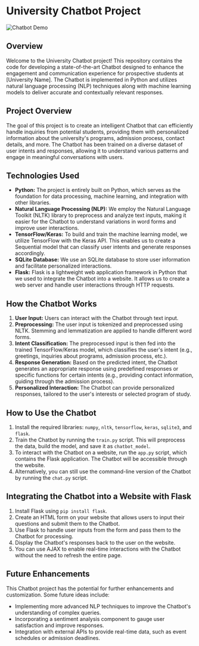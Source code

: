# University Chatbot Project

![Chatbot Demo](chatbot_demo.gif)

## Overview

Welcome to the University Chatbot project! This repository contains the code for developing a state-of-the-art Chatbot designed to enhance the engagement and communication experience for prospective students at [University Name]. The Chatbot is implemented in Python and utilizes natural language processing (NLP) techniques along with machine learning models to deliver accurate and contextually relevant responses.

## Project Overview

The goal of this project is to create an intelligent Chatbot that can efficiently handle inquiries from potential students, providing them with personalized information about the university's programs, admission process, contact details, and more. The Chatbot has been trained on a diverse dataset of user intents and responses, allowing it to understand various patterns and engage in meaningful conversations with users.

## Technologies Used

- **Python:** The project is entirely built on Python, which serves as the foundation for data processing, machine learning, and integration with other libraries.
- **Natural Language Processing (NLP):** We employ the Natural Language Toolkit (NLTK) library to preprocess and analyze text inputs, making it easier for the Chatbot to understand variations in word forms and improve user interactions.
- **TensorFlow/Keras:** To build and train the machine learning model, we utilize TensorFlow with the Keras API. This enables us to create a Sequential model that can classify user intents and generate responses accordingly.
- **SQLite Database:** We use an SQLite database to store user information and facilitate personalized interactions.
- **Flask:** Flask is a lightweight web application framework in Python that we used to integrate the Chatbot into a website. It allows us to create a web server and handle user interactions through HTTP requests.

## How the Chatbot Works

1. **User Input:** Users can interact with the Chatbot through text input.
2. **Preprocessing:** The user input is tokenized and preprocessed using NLTK. Stemming and lemmatization are applied to handle different word forms.
3. **Intent Classification:** The preprocessed input is then fed into the trained TensorFlow/Keras model, which classifies the user's intent (e.g., greetings, inquiries about programs, admission process, etc.).
4. **Response Generation:** Based on the predicted intent, the Chatbot generates an appropriate response using predefined responses or specific functions for certain intents (e.g., providing contact information, guiding through the admission process).
5. **Personalized Interaction:** The Chatbot can provide personalized responses, tailored to the user's interests or selected program of study.

## How to Use the Chatbot

1. Install the required libraries: `numpy`, `nltk`, `tensorflow`, `keras`, `sqlite3`, and `flask`.
2. Train the Chatbot by running the `train.py` script. This will preprocess the data, build the model, and save it as `chatbot_model`.
3. To interact with the Chatbot on a website, run the `app.py` script, which contains the Flask application. The Chatbot will be accessible through the website.
4. Alternatively, you can still use the command-line version of the Chatbot by running the `chat.py` script.

## Integrating the Chatbot into a Website with Flask

1. Install Flask using `pip install flask`.
2. Create an HTML form on your website that allows users to input their questions and submit them to the Chatbot.
3. Use Flask to handle user inputs from the form and pass them to the Chatbot for processing.
4. Display the Chatbot's responses back to the user on the website.
5. You can use AJAX to enable real-time interactions with the Chatbot without the need to refresh the entire page.

## Future Enhancements

This Chatbot project has the potential for further enhancements and customization. Some future ideas include:

- Implementing more advanced NLP techniques to improve the Chatbot's understanding of complex queries.
- Incorporating a sentiment analysis component to gauge user satisfaction and improve responses.
- Integration with external APIs to provide real-time data, such as event schedules or admission deadlines.


